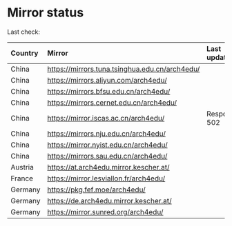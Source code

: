 <script src="./time.js"></script>
# Mirror status
Last check: <script type="text/javascript">localize(1734585753.5326638);</script>

|Country|Mirror|Last update|
|:------|:-----|:----------|
|China|https://mirrors.tuna.tsinghua.edu.cn/arch4edu/|<script type="text/javascript">localize(1734547336);</script>|
|China|https://mirrors.aliyun.com/arch4edu/|<script type="text/javascript">localize(1734547336);</script>|
|China|https://mirrors.bfsu.edu.cn/arch4edu/|<script type="text/javascript">localize(1734547336);</script>|
|China|https://mirrors.cernet.edu.cn/arch4edu/|<script type="text/javascript">localize(1734547336);</script>|
|China|https://mirror.iscas.ac.cn/arch4edu/|Response 502|
|China|https://mirrors.nju.edu.cn/arch4edu/|<script type="text/javascript">localize(1734504224);</script>|
|China|https://mirror.nyist.edu.cn/arch4edu/|<script type="text/javascript">localize(1734547336);</script>|
|China|https://mirrors.sau.edu.cn/arch4edu/|<script type="text/javascript">localize(1731653531);</script>|
|Austria|https://at.arch4edu.mirror.kescher.at/|<script type="text/javascript">localize(1734547336);</script>|
|France|https://mirror.lesviallon.fr/arch4edu/|<script type="text/javascript">localize(1734547336);</script>|
|Germany|https://pkg.fef.moe/arch4edu/|<script type="text/javascript">localize(1734547336);</script>|
|Germany|https://de.arch4edu.mirror.kescher.at/|<script type="text/javascript">localize(1734547336);</script>|
|Germany|https://mirror.sunred.org/arch4edu/|<script type="text/javascript">localize(1734547336);</script>|

<script src="./tablefilter/tablefilter.js"></script>
<script src="./table.js"></script>